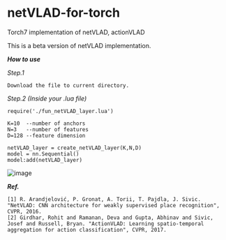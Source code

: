 # netVLAD-for-torch
Torch7 implementation of netVLAD, actionVLAD

This is a beta version of netVLAD implementation.

***How to use***

*Step.1*
```
Download the file to current directory.
```

*Step.2 (Inside your .lua file)*
```
require('./fun_netVLAD_layer.lua')

K=10  --number of anchors
N=3   --number of features
D=128 --feature dimension

netVLAD_layer = create_netVLAD_layer(K,N,D)
model = nn.Sequential()
model:add(netVLAD_layer)
```
![image](https://github.com/shamangary/netVLAD-for-torch/blob/master/netVLAD.png)


***Ref.***
```
[1] R. Arandjelović, P. Gronat, A. Torii, T. Pajdla, J. Sivic. "NetVLAD: CNN architecture for weakly supervised place recognition", CVPR, 2016.
[2] Girdhar, Rohit and Ramanan, Deva and Gupta, Abhinav and Sivic, Josef and Russell, Bryan. "ActionVLAD: Learning spatio-temporal aggregation for action classification", CVPR, 2017.
```

